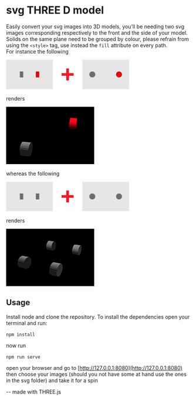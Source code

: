 # svg THREE D model
Easily convert your svg images into 3D models,
you'll be needing two svg images corresponding respectively to the front and the side of your model.
Solids on the same plane need to be grouped by colour, please refrain from using the `<style>` tag, 
use instead the `fill` attribute on every path.  
For instance the following  

![union of different colours](./assets/union_red_grey.jpg)  

renders  

![reds and greys](./assets/wheels_red_grey.png)  
  
whereas the following  

![union of diffesamerent colours](./assets/union_grey.jpg)  

renders  

![just greys](./assets/wheels_grey.png)  

## Usage
Install node and clone the repository. To install the dependencies open your terminal and run:

```
npm install
```

now run

```
npm run serve
```

open your browser and go to [http://127.0.0.1:8080](http://127.0.0.1:8080) then choose your images 
(should you not have some at hand use the ones in the svg folder) and take it for a spin  

-- made with THREE.js



